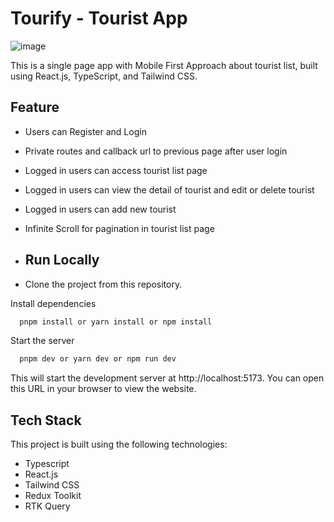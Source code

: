 # Tourify - Tourist App

![image](https://github.com/irfanfitriandi/tourist-app/assets/119382082/72a30581-119d-43e3-8600-4526279f8521)

This is a single page app with Mobile First Approach about tourist list, built using React.js, TypeScript, and Tailwind CSS.

## Feature
- Users can Register and Login
- Private routes and callback url to previous page after user login
- Logged in users can access tourist list page
- Logged in users can view the detail of tourist and edit or delete tourist
- Logged in users can add new tourist
- Infinite Scroll for pagination in tourist list page

- ## Run Locally

- Clone the project from this repository.


Install dependencies

```bash
  pnpm install or yarn install or npm install
```

Start the server

```bash
  pnpm dev or yarn dev or npm run dev
```

This will start the development server at http://localhost:5173. You can open this URL in your browser to view the website.

## Tech Stack

This project is built using the following technologies:

- Typescript
- React.js
- Tailwind CSS
- Redux Toolkit
- RTK Query
